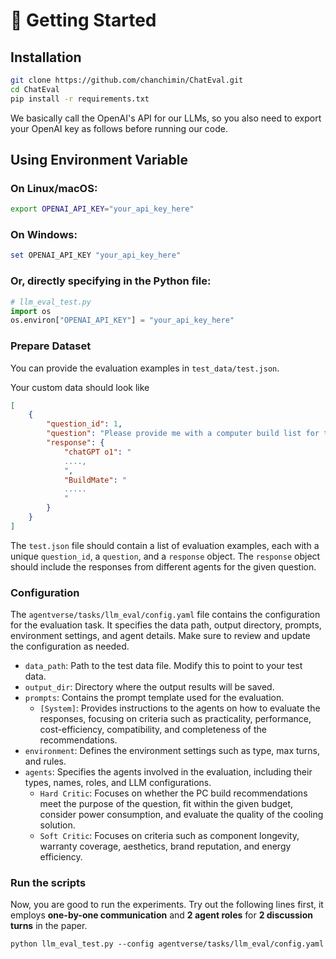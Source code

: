# 🚀 Getting Started

## Installation

```bash
git clone https://github.com/chanchimin/ChatEval.git
cd ChatEval
pip install -r requirements.txt
```

We basically call the OpenAI's API for our LLMs, so you also need to export your OpenAI key as follows before running our code.

## Using Environment Variable

### On Linux/macOS:
```bash
export OPENAI_API_KEY="your_api_key_here"
```

### On Windows:
```powershell
set OPENAI_API_KEY "your_api_key_here"
```

### Or, directly specifying in the Python file:
```python
# llm_eval_test.py
import os
os.environ["OPENAI_API_KEY"] = "your_api_key_here"
```

### Prepare Dataset

You can provide the evaluation examples in `test_data/test.json`.

Your custom data should look like

```json
[
    {
        "question_id": 1,
        "question": "Please provide me with a computer build list for training deep learning models on a 100k budget.",
        "response": {
            "chatGPT o1": "
            ....,
            ",
            "BuildMate": "
            .....
            "
        }
    }
]
```

The `test.json` file should contain a list of evaluation examples, each with a unique `question_id`, a `question`, and a `response` object. The `response` object should include the responses from different agents for the given question.

### Configuration

The `agentverse/tasks/llm_eval/config.yaml` file contains the configuration for the evaluation task. It specifies the data path, output directory, prompts, environment settings, and agent details. Make sure to review and update the configuration as needed.

- `data_path`: Path to the test data file. Modify this to point to your test data.
- `output_dir`: Directory where the output results will be saved.
- `prompts`: Contains the prompt template used for the evaluation.
  - `[System]`: Provides instructions to the agents on how to evaluate the responses, focusing on criteria such as practicality, performance, cost-efficiency, compatibility, and completeness of the recommendations.
- `environment`: Defines the environment settings such as type, max turns, and rules.
- `agents`: Specifies the agents involved in the evaluation, including their types, names, roles, and LLM configurations.
  - `Hard Critic`: Focuses on whether the PC build recommendations meet the purpose of the question, fit within the given budget, consider power consumption, and evaluate the quality of the cooling solution.
  - `Soft Critic`: Focuses on criteria such as component longevity, warranty coverage, aesthetics, brand reputation, and energy efficiency.

### Run the scripts

Now, you are good to run the experiments.
Try out the following lines first, it employs **one-by-one communication** and **2 agent roles** for **2 discussion turns** in the paper.
```shell
python llm_eval_test.py --config agentverse/tasks/llm_eval/config.yaml
```

